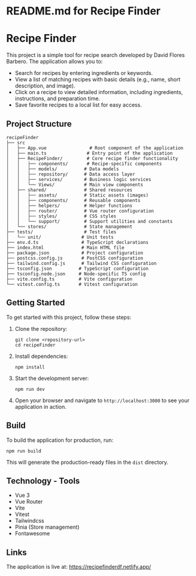 # README.md for Recipe Finder

# Recipe Finder

This project is a simple tool for recipe search developed by David Flores Barbero. The application allows you to:

- Search for recipes by entering ingredients or keywords.
- View a list of matching recipes with basic details (e.g., name, short description,
  and image).
- Click on a recipe to view detailed information, including ingredients,
  instructions, and preparation time.
- Save favorite recipes to a local list for easy access.

## Project Structure

```
recipeFinder
├── src
│   ├── App.vue                # Root component of the application
│   ├── main.ts               # Entry point of the application
│   ├── RecipeFinder/         # Core recipe finder functionality
│   │   ├── components/       # Recipe-specific components
│   │   ├── models/          # Data models
│   │   ├── repository/      # Data access layer
│   │   ├── services/        # Business logic services
│   │   └── Views/           # Main view components
│   ├── shared/              # Shared resources
│   │   ├── assets/          # Static assets (images)
│   │   ├── components/      # Reusable components
│   │   ├── helpers/         # Helper functions
│   │   ├── router/          # Vue router configuration
│   │   ├── styles/          # CSS styles
│   │   └── support/         # Support utilities and constants
│   └── stores/              # State management
├── tests/                   # Test files
│   └── unit/               # Unit tests
├── env.d.ts                # TypeScript declarations
├── index.html              # Main HTML file
├── package.json            # Project configuration
├── postcss.config.js       # PostCSS configuration
├── tailwind.config.js      # Tailwind CSS configuration
├── tsconfig.json          # TypeScript configuration
├── tsconfig.node.json     # Node-specific TS config
├── vite.config.ts         # Vite configuration
└── vitest.config.ts       # Vitest configuration
```

## Getting Started

To get started with this project, follow these steps:

1. Clone the repository:

   ```
   git clone <repository-url>
   cd recipeFinder
   ```

2. Install dependencies:

   ```
   npm install
   ```

3. Start the development server:

   ```
   npm run dev
   ```

4. Open your browser and navigate to `http://localhost:3000` to see your application in action.

## Build

To build the application for production, run:

```
npm run build
```

This will generate the production-ready files in the `dist` directory.

## Technology - Tools

- Vue 3
- Vue Router
- Vite
- Vitest
- Tailwindcss
- Pinia (Store management)
- Fontawesome

## Links

The application is live at: https://recipefinderdf.netlify.app/
